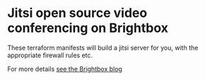 # Jitsi open source video conferencing on Brightbox

These terraform manifests will build a jitsi server for you, with the
appropriate firewall rules etc.

For more details [see the Brightbox
blog](https://www.brightbox.com/blog/2020/03/30/how-to-install-jitsi-on-brightbox/#terraform)

